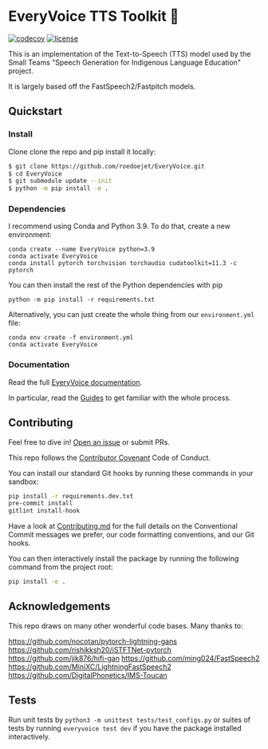 # EveryVoice TTS Toolkit 💬

[![codecov](https://codecov.io/gh/roedoejet/EveryVoice/branch/main/graph/badge.svg?token=yErCxf64IU)](https://codecov.io/gh/roedoejet/EveryVoice)
[![license](https://img.shields.io/badge/Licence-MIT-green)](LICENSE)

This is an implementation of the Text-to-Speech (TTS) model used by the Small Teams "Speech Generation for Indigenous Language Education" project.

It is largely based off the FastSpeech2/Fastpitch models.

## Quickstart

### Install

Clone clone the repo and pip install it locally:

```sh
$ git clone https://github.com/roedoejet/EveryVoice.git
$ cd EveryVoice
$ git submodule update --init
$ python -m pip install -e .
```

### Dependencies

I recommend using Conda and Python 3.9. To do that, create a new environment:

```
conda create --name EveryVoice python=3.9
conda activate EveryVoice
conda install pytorch torchvision torchaudio cudatoolkit=11.3 -c pytorch
```

You can then install the rest of the Python dependencies with pip

```
python -m pip install -r requirements.txt
```

Alternatively, you can just create the whole thing from our `environment.yml` file:

```
conda env create -f environment.yml
conda activate EveryVoice
```

### Documentation

Read the full [EveryVoice documentation](https://docs.everyvoice.ca/).

In particular, read the [Guides](https://docs.everyvoice.ca/guides/index.html) to get familiar with the whole process.

## Contributing

Feel free to dive in! [Open an issue](https://github.com/roedoejet/EveryVoice/issues/new) or submit PRs.

This repo follows the [Contributor Covenant](http://contributor-covenant.org/version/1/3/0/) Code of Conduct.

You can install our standard Git hooks by running these commands in your sandbox:

```sh
pip install -r requirements.dev.txt
pre-commit install
gitlint install-hook
```

Have a look at [Contributing.md](Contributing.md) for the full details on the
Conventional Commit messages we prefer, our code formatting conventions, and
our Git hooks.

You can then interactively install the package by running the following command from the project root:

```sh
pip install -e .
```

## Acknowledgements

This repo draws on many other wonderful code bases. Many thanks to:

https://github.com/nocotan/pytorch-lightning-gans
https://github.com/rishikksh20/iSTFTNet-pytorch
https://github.com/jik876/hifi-gan
https://github.com/ming024/FastSpeech2
https://github.com/MiniXC/LightningFastSpeech2
https://github.com/DigitalPhonetics/IMS-Toucan

## Tests

Run unit tests by `python3 -m unittest tests/test_configs.py` or suites of tests by running `everyvoice test dev` if you have the package installed interactively.
